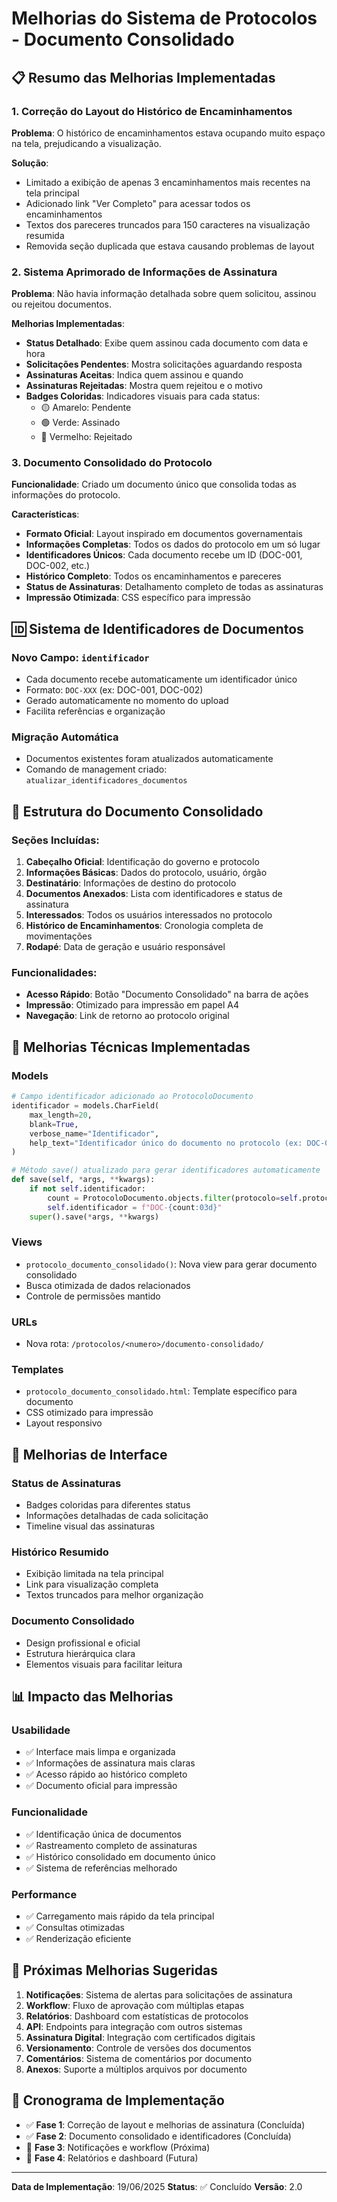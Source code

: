 # Melhorias do Sistema de Protocolos - Documento Consolidado

## 📋 Resumo das Melhorias Implementadas

### 1. Correção do Layout do Histórico de Encaminhamentos

**Problema**: O histórico de encaminhamentos estava ocupando muito espaço na tela, prejudicando a visualização.

**Solução**:
- Limitado a exibição de apenas 3 encaminhamentos mais recentes na tela principal
- Adicionado link "Ver Completo" para acessar todos os encaminhamentos
- Textos dos pareceres truncados para 150 caracteres na visualização resumida
- Removida seção duplicada que estava causando problemas de layout

### 2. Sistema Aprimorado de Informações de Assinatura

**Problema**: Não havia informação detalhada sobre quem solicitou, assinou ou rejeitou documentos.

**Melhorias Implementadas**:
- **Status Detalhado**: Exibe quem assinou cada documento com data e hora
- **Solicitações Pendentes**: Mostra solicitações aguardando resposta
- **Assinaturas Aceitas**: Indica quem assinou e quando
- **Assinaturas Rejeitadas**: Mostra quem rejeitou e o motivo
- **Badges Coloridas**: Indicadores visuais para cada status:
  - 🟡 Amarelo: Pendente
  - 🟢 Verde: Assinado
  - 🔴 Vermelho: Rejeitado

### 3. Documento Consolidado do Protocolo

**Funcionalidade**: Criado um documento único que consolida todas as informações do protocolo.

**Características**:
- **Formato Oficial**: Layout inspirado em documentos governamentais
- **Informações Completas**: Todos os dados do protocolo em um só lugar
- **Identificadores Únicos**: Cada documento recebe um ID (DOC-001, DOC-002, etc.)
- **Histórico Completo**: Todos os encaminhamentos e pareceres
- **Status de Assinaturas**: Detalhamento completo de todas as assinaturas
- **Impressão Otimizada**: CSS específico para impressão

## 🆔 Sistema de Identificadores de Documentos

### Novo Campo: `identificador`
- Cada documento recebe automaticamente um identificador único
- Formato: `DOC-XXX` (ex: DOC-001, DOC-002)
- Gerado automaticamente no momento do upload
- Facilita referências e organização

### Migração Automática
- Documentos existentes foram atualizados automaticamente
- Comando de management criado: `atualizar_identificadores_documentos`

## 📄 Estrutura do Documento Consolidado

### Seções Incluídas:
1. **Cabeçalho Oficial**: Identificação do governo e protocolo
2. **Informações Básicas**: Dados do protocolo, usuário, órgão
3. **Destinatário**: Informações de destino do protocolo
4. **Documentos Anexados**: Lista com identificadores e status de assinatura
5. **Interessados**: Todos os usuários interessados no protocolo
6. **Histórico de Encaminhamentos**: Cronologia completa de movimentações
7. **Rodapé**: Data de geração e usuário responsável

### Funcionalidades:
- **Acesso Rápido**: Botão "Documento Consolidado" na barra de ações
- **Impressão**: Otimizado para impressão em papel A4
- **Navegação**: Link de retorno ao protocolo original

## 🔧 Melhorias Técnicas Implementadas

### Models
```python
# Campo identificador adicionado ao ProtocoloDocumento
identificador = models.CharField(
    max_length=20,
    blank=True,
    verbose_name="Identificador",
    help_text="Identificador único do documento no protocolo (ex: DOC-001)"
)

# Método save() atualizado para gerar identificadores automaticamente
def save(self, *args, **kwargs):
    if not self.identificador:
        count = ProtocoloDocumento.objects.filter(protocolo=self.protocolo).count() + 1
        self.identificador = f"DOC-{count:03d}"
    super().save(*args, **kwargs)
```

### Views
- `protocolo_documento_consolidado()`: Nova view para gerar documento consolidado
- Busca otimizada de dados relacionados
- Controle de permissões mantido

### URLs
- Nova rota: `/protocolos/<numero>/documento-consolidado/`

### Templates
- `protocolo_documento_consolidado.html`: Template específico para documento
- CSS otimizado para impressão
- Layout responsivo

## 🎨 Melhorias de Interface

### Status de Assinaturas
- Badges coloridas para diferentes status
- Informações detalhadas de cada solicitação
- Timeline visual das assinaturas

### Histórico Resumido
- Exibição limitada na tela principal
- Link para visualização completa
- Textos truncados para melhor organização

### Documento Consolidado
- Design profissional e oficial
- Estrutura hierárquica clara
- Elementos visuais para facilitar leitura

## 📊 Impacto das Melhorias

### Usabilidade
- ✅ Interface mais limpa e organizada
- ✅ Informações de assinatura mais claras
- ✅ Acesso rápido ao histórico completo
- ✅ Documento oficial para impressão

### Funcionalidade
- ✅ Identificação única de documentos
- ✅ Rastreamento completo de assinaturas
- ✅ Histórico consolidado em documento único
- ✅ Sistema de referências melhorado

### Performance
- ✅ Carregamento mais rápido da tela principal
- ✅ Consultas otimizadas
- ✅ Renderização eficiente

## 🔮 Próximas Melhorias Sugeridas

1. **Notificações**: Sistema de alertas para solicitações de assinatura
2. **Workflow**: Fluxo de aprovação com múltiplas etapas
3. **Relatórios**: Dashboard com estatísticas de protocolos
4. **API**: Endpoints para integração com outros sistemas
5. **Assinatura Digital**: Integração com certificados digitais
6. **Versionamento**: Controle de versões dos documentos
7. **Comentários**: Sistema de comentários por documento
8. **Anexos**: Suporte a múltiplos arquivos por documento

## 📅 Cronograma de Implementação

- ✅ **Fase 1**: Correção de layout e melhorias de assinatura (Concluída)
- ✅ **Fase 2**: Documento consolidado e identificadores (Concluída)
- 🔄 **Fase 3**: Notificações e workflow (Próxima)
- 📅 **Fase 4**: Relatórios e dashboard (Futura)

---

**Data de Implementação**: 19/06/2025
**Status**: ✅ Concluído
**Versão**: 2.0 